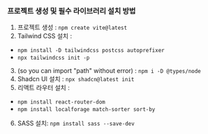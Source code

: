 ### 프로젝트 생성 및 필수 라이브러리 설치 방법

1. 프로젝트 생성 : `npm create vite@latest`
2. Tailwind CSS 설치 :

-   `npm install -D tailwindcss postcss autoprefixer`
-   `npx tailwindcss init -p`

3. (so you can import "path" without error) :
   `npm i -D @types/node`
4. Shadcn UI 설치 : `npx shadcn@latest init`
5. 리액트 라우터 설치 :

-   `npm install react-router-dom`
-   `npm install localforage match-sorter sort-by`

6. SASS 설치: `npm install sass --save-dev`
